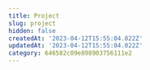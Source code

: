 ```yaml
---
title: Project
slug: project
hidden: false
createdAt: '2023-04-12T15:55:04.022Z'
updatedAt: '2023-04-12T15:55:04.022Z'
category: 646582c09e898903756111e2
---
```

